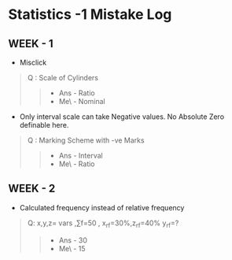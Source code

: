 # Statistics -1 Mistake Log

## WEEK - 1

+ Misclick
> Q : Scale of Cylinders
>> + Ans - Ratio
>> + Me\ - Nominal

+ Only interval scale can take Negative values. No Absolute Zero definable here.
> Q : Marking Scheme with -ve Marks
>> + Ans - Interval
>> + Me\ - Ratio

## WEEK - 2

+ Calculated frequency instead of relative frequency
> Q: x,y,z= vars ,∑f=50 , x<sub>rf</sub>=30%,z<sub>rf</sub>=40% y<sub>rf</sub>=?
>> + Ans - 30
>> + Me\ - 15